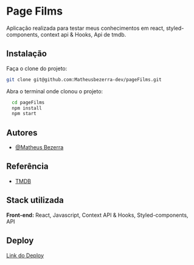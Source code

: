 
# Page Films

Aplicação realizada para testar meus conhecimentos em react, styled-components, context api & Hooks, Api de tmdb.


## Instalação

Faça o clone do projeto:

```bash
git clone git@github.com:Matheusbezerra-dev/pageFilms.git
```

Abra o terminal onde clonou o projeto:

```bash
  cd pageFilms
  npm install
  npm start
```
    
## Autores

- [@Matheus Bezerra](https://github.com/Matheusbezerra-dev)


## Referência

 - [TMDB](https://www.themoviedb.org/?language=pt-BR)




## Stack utilizada

**Front-end:** React, Javascript, Context API & Hooks, Styled-components, API






## Deploy

 

 [Link do Deploy](https://page-films.vercel.app/)
